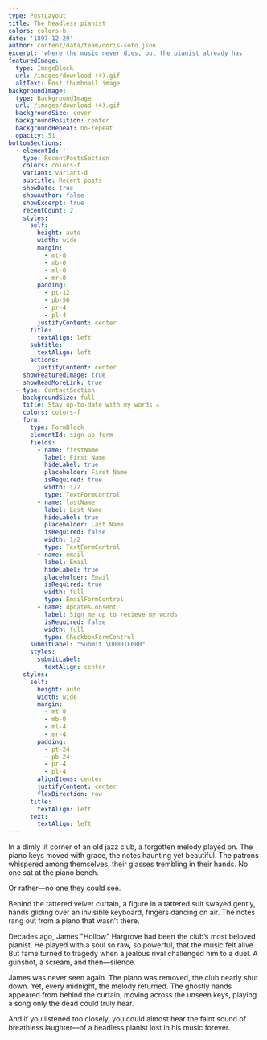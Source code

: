 ```yaml
---
type: PostLayout
title: The headless pianist
colors: colors-b
date: '1897-12-29'
author: content/data/team/doris-soto.json
excerpt: 'where the music never dies, but the pianist already has'
featuredImage:
  type: ImageBlock
  url: /images/download (4).gif
  altText: Post thumbnail image
backgroundImage:
  type: BackgroundImage
  url: /images/download (4).gif
  backgroundSize: cover
  backgroundPosition: center
  backgroundRepeat: no-repeat
  opacity: 51
bottomSections:
  - elementId: ''
    type: RecentPostsSection
    colors: colors-f
    variant: variant-d
    subtitle: Recent posts
    showDate: true
    showAuthor: false
    showExcerpt: true
    recentCount: 2
    styles:
      self:
        height: auto
        width: wide
        margin:
          - mt-0
          - mb-0
          - ml-0
          - mr-0
        padding:
          - pt-12
          - pb-56
          - pr-4
          - pl-4
        justifyContent: center
      title:
        textAlign: left
      subtitle:
        textAlign: left
      actions:
        justifyContent: center
    showFeaturedImage: true
    showReadMoreLink: true
  - type: ContactSection
    backgroundSize: full
    title: Stay up-to-date with my words ✍️
    colors: colors-f
    form:
      type: FormBlock
      elementId: sign-up-form
      fields:
        - name: firstName
          label: First Name
          hideLabel: true
          placeholder: First Name
          isRequired: true
          width: 1/2
          type: TextFormControl
        - name: lastName
          label: Last Name
          hideLabel: true
          placeholder: Last Name
          isRequired: false
          width: 1/2
          type: TextFormControl
        - name: email
          label: Email
          hideLabel: true
          placeholder: Email
          isRequired: true
          width: full
          type: EmailFormControl
        - name: updatesConsent
          label: Sign me up to recieve my words
          isRequired: false
          width: full
          type: CheckboxFormControl
      submitLabel: "Submit \U0001F680"
      styles:
        submitLabel:
          textAlign: center
    styles:
      self:
        height: auto
        width: wide
        margin:
          - mt-0
          - mb-0
          - ml-4
          - mr-4
        padding:
          - pt-24
          - pb-24
          - pr-4
          - pl-4
        alignItems: center
        justifyContent: center
        flexDirection: row
      title:
        textAlign: left
      text:
        textAlign: left
---
```

In a dimly lit corner of an old jazz club, a forgotten melody played on. The piano keys moved with grace, the notes haunting yet beautiful. The patrons whispered among themselves, their glasses trembling in their hands. No one sat at the piano bench.

Or rather—no one they could see.

Behind the tattered velvet curtain, a figure in a tattered suit swayed gently, hands gliding over an invisible keyboard, fingers dancing on air. The notes rang out from a piano that wasn’t there.

Decades ago, James "Hollow" Hargrove had been the club’s most beloved pianist. He played with a soul so raw, so powerful, that the music felt alive. But fame turned to tragedy when a jealous rival challenged him to a duel. A gunshot, a scream, and then—silence.

James was never seen again. The piano was removed, the club nearly shut down. Yet, every midnight, the melody returned. The ghostly hands appeared from behind the curtain, moving across the unseen keys, playing a song only the dead could truly hear.

And if you listened too closely, you could almost hear the faint sound of breathless laughter—of a headless pianist lost in his music forever.
